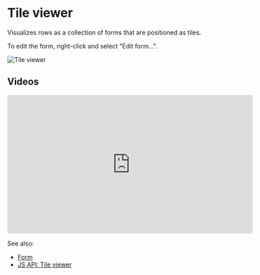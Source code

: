 <!-- TITLE: Tile viewer -->
<!-- SUBTITLE: -->

# Tile viewer

Visualizes rows as a collection of forms that are positioned as tiles.

To edit the form, right-click and select "Edit form...". 

![Tile viewer](../../uploads/gifs/tile-viewer.gif "Tile Viewer")

## Videos

<iframe width="560" height="315" src="https://www.youtube.com/embed/7MBXWzdC0-I?start=3199" frameborder="0" allow="accelerometer; autoplay; clipboard-write; encrypted-media; gyroscope; picture-in-picture" allowfullscreen></iframe>

See also:

* [Form](form.md)
* [JS API: Tile viewer](https://public.datagrok.ai/js/samples/ui/viewers/types/tile-viewer)
